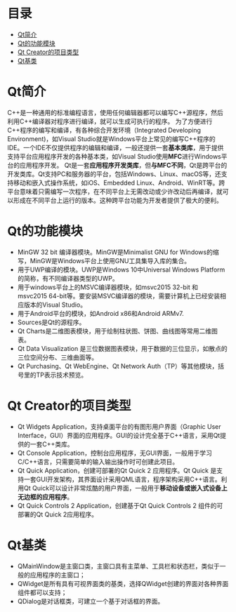 
# 目录
   * [Qt简介](#qt简介)
   * [Qt的功能模块](#qt的功能模块)
   * [Qt Creator的项目类型](#qt-creator的项目类型)
   * [Qt基类](#qt基类)

# Qt简介
C++是一种通用的标准编程语言，使用任何编辑器都可以编写C++源程序，然后利用C++编译器对程序进行编译，就可以生成可执行的程序。
为了方便进行C++程序的编写和编译，有各种综合开发环境（Integrated Developing Environment)，如Visual Studio就是Windows平台上常见的编写C++程序的IDE。一个IDE不仅提供程序的编辑和编译，一般还提供一套**基本类库**，用于提供支持平台应用程序开发的各种基本类，如Visual Studio使用**MFC**进行Windows平台的应用程序开发。
Qt是一套**应用程序开发类库**，但**与MFC不同**，Qt是跨平台的开发类库。Qt支持PC和服务器的平台，包括Windows、Linux、macOS等，还支持移动和嵌入式操作系统，如iOS、Embedded Linux、Android、WinRT等。跨平台意味着只需编写一次程序，在不同平台上无需改动或少许改动后再编译，就可以形成在不同平台上运行的版本。这种跨平台功能为开发者提供了极大的便利。
# Qt的功能模块
- MinGW 32 bit 编译器模块。MinGW是Minimalist GNU for Windows的缩写，MinGW是Windows平台上使用GNU工具集导入库的集合。
- 用于UWP编译的模块。UWP是Windows 10中Universal Windows Platform 的简称，有不同编译器类型的UWP。
- 用于windows平台上的MSVC编译器模块，如msvc2015 32-bit 和 msvc2015 64-bit等。要安装MSVC编译器的模块，需要计算机上已经安装相应版本的Visual Studio。
- 用于Android平台的模块，如Android x86和Android ARMv7.
- Sources是Qt的源程序。
- Qt Charts是二维图表模块，用于绘制柱状图、饼图、曲线图等常用二维图表。
- Qt Data Visualization 是三位数据图表模块，用于数据的三位显示，如散点的三位空间分布、三维曲面等。
- Qt Purchasing、Qt WebEngine、Qt Network Auth（TP）等其他模块，括号里的TP表示技术预览。
# Qt Creator的项目类型
- Qt Widgets Application，支持桌面平台的有图形用户界面（Graphic User Interface，GUI）界面的应用程序。GUI的设计完全基于C++语言，采用Qt提供的一套C++类库。
- Qt Console Application，控制台应用程序，无GUI界面，一般用于学习C/C++语言，只需要简单的输入输出操作时可创建此项目。
- Qt Quick Application，创建可部署的Qt Quick 2 应用程序。Qt Quick 是支持一套GUI开发架构，其界面设计采用QML语言，程序架构采用C++语言。利用Qt Quick可以设计非常炫酷的用户界面，一般用于**移动设备或嵌入式设备上无边框的应用程序**。
- Qt Quick Controls 2 Application，创建基于Qt Quick Controls 2 组件的可部署的Qt Quick 2应用程序。
# Qt基类
- QMainWindow是主窗口类，主窗口具有主菜单、工具栏和状态栏，类似于一般的应用程序的主窗口；
- QWidget是所有具有可视界面类的基类，选择QWidget创建的界面对各种界面组件都可以支持；
- QDialog是对话框类，可建立一个基于对话框的界面。
  